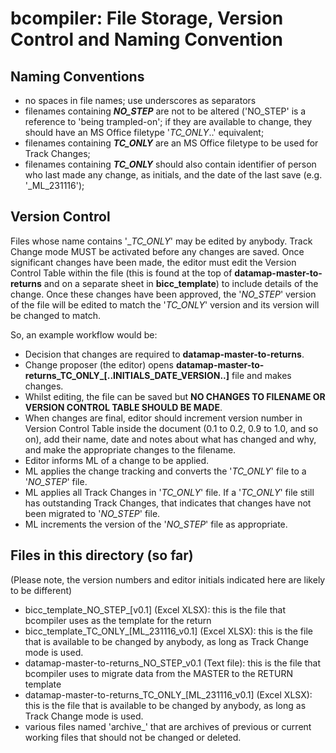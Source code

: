# bcompiler: File Storage, Version Control and Naming Convention

## Naming Conventions

* no spaces in file names; use underscores as separators
* filenames containing **_NO_STEP_** are not to be altered ('NO_STEP' is a reference to 'being trampled-on'; if they are  available to change, they should have an MS Office filetype '_TC_ONLY_..' equivalent;
* filenames containing **_TC_ONLY_** are an MS Office filetype to be used for Track Changes;
* filenames containing **_TC_ONLY_** should also contain identifier of person who last made any change, as initials, and the date of the last save (e.g. '_ML_231116');

## Version Control

Files whose name contains '__TC_ONLY_' may be edited by anybody. Track Change mode MUST be activated before any changes are saved. Once significant changes have been made, the editor must edit the Version Control Table within the file (this is found at the top of **datamap-master-to-returns** and on a separate sheet in **bicc_template**) to include details of the change. Once these changes have been approved, the '_NO_STEP_' version of the file will be edited to match the '_TC_ONLY_' version and its version will be changed to match.

So, an example workflow would be:

* Decision that changes are required to **datamap-master-to-returns**.
* Change proposer (the editor) opens **datamap-master-to-returns_TC_ONLY_[..INITIALS_DATE_VERSION..]** file and makes changes.
* Whilst editing, the file can be saved but **NO CHANGES TO FILENAME OR VERSION CONTROL TABLE SHOULD BE MADE**.
* When changes are final, editor should increment version number in Version Control Table inside the document (0.1 to 0.2, 0.9 to 1.0, and so on), add their name, date and notes about what has changed and why, and make the appropriate changes to the filename.
* Editor informs ML of a change to be applied.
* ML applies the change tracking and converts the '_TC_ONLY_' file to a '_NO_STEP_' file.
* ML applies all Track Changes in '_TC_ONLY_' file. If a '_TC_ONLY_' file still has outstanding Track Changes, that indicates that changes have not been migrated to '_NO_STEP_' file.
* ML increments the version of the '_NO_STEP_' file as appropriate.

## Files in this directory (so far)

(Please note, the version numbers and editor initials indicated here are likely to be different)

* bicc_template_NO_STEP_[v0.1] (Excel XLSX): this is the file that bcompiler uses as the template for the return
* bicc_template_TC_ONLY_[ML_231116_v0.1] (Excel XLSX): this is the file that is available to be changed by anybody, as long as Track Change mode is used.
* datamap-master-to-returns_NO_STEP_v0.1 (Text file): this is the file that bcompiler uses to migrate data from the MASTER to the RETURN template
* datamap-master-to-returns_TC_ONLY_[ML_231116_v0.1] (Excel XLSX): this is the file that is available to be changed by anybody, as long as Track Change mode is used.
* various files named 'archive_' that are archives of previous or current working files that should not be changed or deleted.
